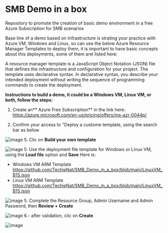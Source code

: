 # SMB Demo in a box

Repository to promote the creation of basic demo environment in a free Azure Subscription for SMB scenarios

Base line of a demo based on Infrastructure is strating your practice with Azure VM, Windows and Linux, so can use the below Azure Resource Manager Templates to deploy them, it is important to have basic concepts about this deployments, some of them  arel listed here:

A resource manager template is a JavaScript Object Notation (JSON) file that defines the infrastructure and configuration for your project. The template uses declarative syntax. In declarative syntax, you describe your intended deployment without writing the sequence of programming commands to create the deployment.

**Instructions to build a demo, it could be a Windows VM, Linux VM, or both, follow the steps:**

1. Create an** Azure Free Subscription** in the link here: https://azure.microsoft.com/en-us/pricing/offers/ms-azr-0044p/
   
3. Confirm your access to "Deploy a custome template, using the search bar as below
   
![image](https://github.com/TechieNat/SMB_Demo_in_a_box/assets/61152897/644d24ad-f212-46f5-baf5-66fc997f9509)
5. Clic on **Build your own template**
   
![image](https://github.com/TechieNat/SMB_Demo_in_a_box/assets/61152897/3128a5f2-7b0b-4868-ab41-dbfee2f98246)
5. Use the deployment file template for Windows or Linux VM, using the **Load file** option and **Save**
Here is:
- Windows VM ARM Template https://github.com/TechieNat/SMB_Demo_in_a_box/blob/main/LinuxVM_B1S.json
- Linux VM ARM Template  https://github.com/TechieNat/SMB_Demo_in_a_box/blob/main/LinuxVM_B1S.json

![image](https://github.com/TechieNat/SMB_Demo_in_a_box/assets/61152897/9939683a-8823-4037-a81b-c670d3dc3089)
5. Complete the Resource Group, Admin Username and Admin Password, then **Review + Create**
  
![image](https://github.com/TechieNat/SMB_Demo_in_a_box/assets/61152897/4d761157-8393-4e9d-95f0-213790c61f34)
6.- after validation, clic on **Create**
  
![image](https://github.com/TechieNat/SMB_Demo_in_a_box/assets/61152897/73e16cf0-b66c-49e7-837d-37e36d144e8c)

